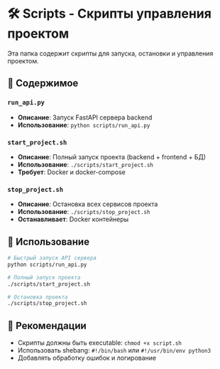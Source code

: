 # 🛠️ Scripts - Скрипты управления проектом

Эта папка содержит скрипты для запуска, остановки и управления проектом.

## 📄 Содержимое

### `run_api.py`
- **Описание**: Запуск FastAPI сервера backend
- **Использование**: `python scripts/run_api.py`

### `start_project.sh`
- **Описание**: Полный запуск проекта (backend + frontend + БД)
- **Использование**: `./scripts/start_project.sh`
- **Требует**: Docker и docker-compose

### `stop_project.sh`
- **Описание**: Остановка всех сервисов проекта
- **Использование**: `./scripts/stop_project.sh`
- **Останавливает**: Docker контейнеры

## 🚀 Использование

```bash
# Быстрый запуск API сервера
python scripts/run_api.py

# Полный запуск проекта
./scripts/start_project.sh

# Остановка проекта
./scripts/stop_project.sh
```

## 📝 Рекомендации

- Скрипты должны быть executable: `chmod +x script.sh`
- Использовать shebang: `#!/bin/bash` или `#!/usr/bin/env python3`
- Добавлять обработку ошибок и логирование
